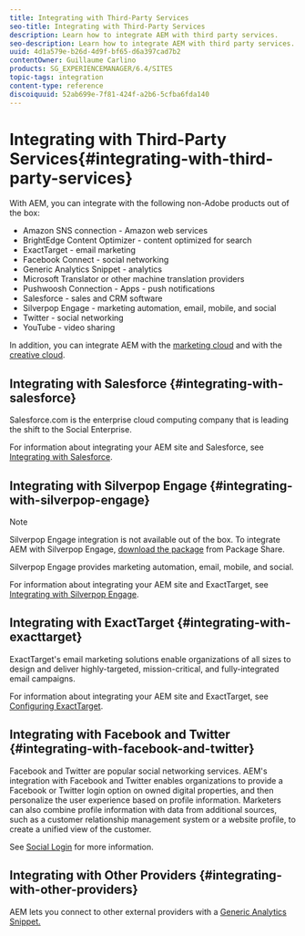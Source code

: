 ```yaml
---
title: Integrating with Third-Party Services
seo-title: Integrating with Third-Party Services
description: Learn how to integrate AEM with third party services.
seo-description: Learn how to integrate AEM with third party services.
uuid: 4d1a579e-b26d-4d9f-bf65-d6a397cad7b2
contentOwner: Guillaume Carlino
products: SG_EXPERIENCEMANAGER/6.4/SITES
topic-tags: integration
content-type: reference
discoiquuid: 52ab699e-7f81-424f-a2b6-5cfba6fda140
---
```


# Integrating with Third-Party Services{#integrating-with-third-party-services}

With AEM, you can integrate with the following non-Adobe products out of the box:

* Amazon SNS connection - Amazon web services
* BrightEdge Content Optimizer - content optimized for search
* ExactTarget - email marketing
* Facebook Connect - social networking
* Generic Analytics Snippet - analytics
* Microsoft Translator or other machine translation providers
* Pushwoosh Connection - Apps - push notifications
* Salesforce - sales and CRM software 
* Silverpop Engage - marketing automation, email, mobile, and social
* Twitter - social networking
* YouTube - video sharing

In addition, you can integrate AEM with the [marketing cloud](../../../sites/administering/using/marketing-cloud.md) and with the [creative cloud](../../../sites/administering/using/creative-cloud.md).

## Integrating with Salesforce {#integrating-with-salesforce}

Salesforce.com is the enterprise cloud computing company that is leading the shift to the Social Enterprise.

For information about integrating your AEM site and Salesforce, see [Integrating with Salesforce](../../../sites/administering/using/salesforce.md).

## Integrating with Silverpop Engage {#integrating-with-silverpop-engage}

>[!NOTE]
>
>Silverpop Engage integration is not available out of the box. To integrate AEM with Silverpop Engage, [download the package](https://www.adobeaemcloud.com/content/marketplace/marketplaceProxy.html?packagePath=/content/companies/public/adobe/packages/aem620/product/cq-mcm-integrations-silverpop-content) from Package Share.

Silverpop Engage provides marketing automation, email, mobile, and social.

For information about integrating your AEM site and ExactTarget, see [Integrating with Silverpop Engage](../../../sites/administering/using/silverpop.md).

## Integrating with ExactTarget {#integrating-with-exacttarget}

ExactTarget's email marketing solutions enable organizations of all sizes to design and deliver highly-targeted, mission-critical, and fully-integrated email campaigns.

For information about integrating your AEM site and ExactTarget, see [Configuring ExactTarget](../../../sites/administering/using/exacttarget.md).

## Integrating with Facebook and Twitter {#integrating-with-facebook-and-twitter}

Facebook and Twitter are popular social networking services. AEM's integration with Facebook and Twitter enables organizations to provide a Facebook or Twitter login option on owned digital properties, and then personalize the user experience based on profile information. Marketers can also combine profile information with data from additional sources, such as a customer relationship management system or a website profile, to create a unified view of the customer.

See [Social Login](../../../communities/using/social-login.md) for more information.

## Integrating with Other Providers {#integrating-with-other-providers}

AEM lets you connect to other external providers with a [Generic Analytics Snippet.](../../../sites/administering/using/external-providers.md)
